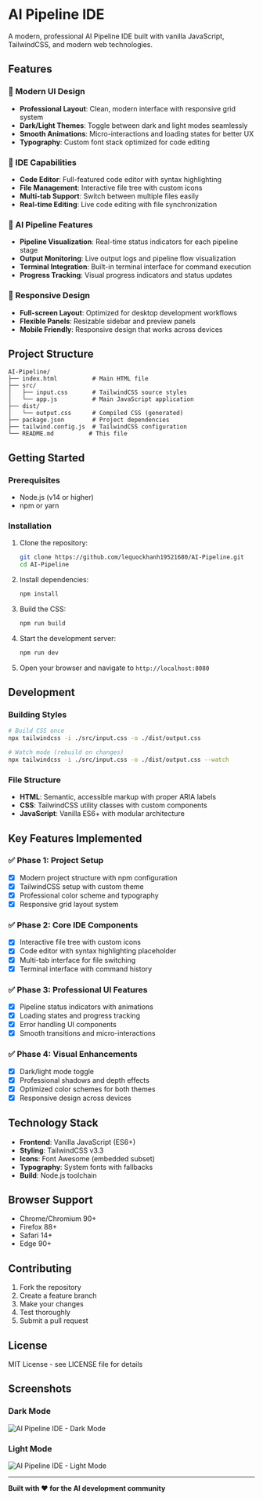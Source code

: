 # AI Pipeline IDE

A modern, professional AI Pipeline IDE built with vanilla JavaScript, TailwindCSS, and modern web technologies.

## Features

### 🎨 Modern UI Design
- **Professional Layout**: Clean, modern interface with responsive grid system
- **Dark/Light Themes**: Toggle between dark and light modes seamlessly
- **Smooth Animations**: Micro-interactions and loading states for better UX
- **Typography**: Custom font stack optimized for code editing

### 🔧 IDE Capabilities
- **Code Editor**: Full-featured code editor with syntax highlighting
- **File Management**: Interactive file tree with custom icons
- **Multi-tab Support**: Switch between multiple files easily
- **Real-time Editing**: Live code editing with file synchronization

### 🚀 AI Pipeline Features
- **Pipeline Visualization**: Real-time status indicators for each pipeline stage
- **Output Monitoring**: Live output logs and pipeline flow visualization
- **Terminal Integration**: Built-in terminal interface for command execution
- **Progress Tracking**: Visual progress indicators and status updates

### 📱 Responsive Design
- **Full-screen Layout**: Optimized for desktop development workflows
- **Flexible Panels**: Resizable sidebar and preview panels
- **Mobile Friendly**: Responsive design that works across devices

## Project Structure

```
AI-Pipeline/
├── index.html          # Main HTML file
├── src/
│   ├── input.css       # TailwindCSS source styles
│   └── app.js          # Main JavaScript application
├── dist/
│   └── output.css      # Compiled CSS (generated)
├── package.json        # Project dependencies
├── tailwind.config.js  # TailwindCSS configuration
└── README.md          # This file
```

## Getting Started

### Prerequisites
- Node.js (v14 or higher)
- npm or yarn

### Installation

1. Clone the repository:
   ```bash
   git clone https://github.com/lequockhanh19521680/AI-Pipeline.git
   cd AI-Pipeline
   ```

2. Install dependencies:
   ```bash
   npm install
   ```

3. Build the CSS:
   ```bash
   npm run build
   ```

4. Start the development server:
   ```bash
   npm run dev
   ```

5. Open your browser and navigate to `http://localhost:8080`

## Development

### Building Styles
```bash
# Build CSS once
npx tailwindcss -i ./src/input.css -o ./dist/output.css

# Watch mode (rebuild on changes)
npx tailwindcss -i ./src/input.css -o ./dist/output.css --watch
```

### File Structure
- **HTML**: Semantic, accessible markup with proper ARIA labels
- **CSS**: TailwindCSS utility classes with custom components
- **JavaScript**: Vanilla ES6+ with modular architecture

## Key Features Implemented

### ✅ Phase 1: Project Setup
- [x] Modern project structure with npm configuration
- [x] TailwindCSS setup with custom theme
- [x] Professional color scheme and typography
- [x] Responsive grid layout system

### ✅ Phase 2: Core IDE Components
- [x] Interactive file tree with custom icons
- [x] Code editor with syntax highlighting placeholder
- [x] Multi-tab interface for file switching
- [x] Terminal interface with command history

### ✅ Phase 3: Professional UI Features
- [x] Pipeline status indicators with animations
- [x] Loading states and progress tracking
- [x] Error handling UI components
- [x] Smooth transitions and micro-interactions

### ✅ Phase 4: Visual Enhancements
- [x] Dark/light mode toggle
- [x] Professional shadows and depth effects
- [x] Optimized color schemes for both themes
- [x] Responsive design across devices

## Technology Stack

- **Frontend**: Vanilla JavaScript (ES6+)
- **Styling**: TailwindCSS v3.3
- **Icons**: Font Awesome (embedded subset)
- **Typography**: System fonts with fallbacks
- **Build**: Node.js toolchain

## Browser Support

- Chrome/Chromium 90+
- Firefox 88+
- Safari 14+
- Edge 90+

## Contributing

1. Fork the repository
2. Create a feature branch
3. Make your changes
4. Test thoroughly
5. Submit a pull request

## License

MIT License - see LICENSE file for details

## Screenshots

### Dark Mode
![AI Pipeline IDE - Dark Mode](screenshots/dark-mode.png)

### Light Mode
![AI Pipeline IDE - Light Mode](screenshots/light-mode.png)

---

**Built with ❤️ for the AI development community**